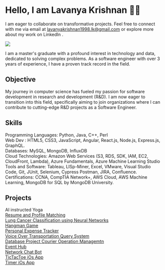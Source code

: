 # Hello, I am Lavanya Krishnan 👋🏻

I am eager to collaborate on transformative projects. Feel free to connect with me via email at lavanyakrishnan1998.lk@gmail.com or explore more about my work on LinkedIn .

<a href="https://www.linkedin.com/in/krishnanlavanya/"><img src="https://img.shields.io/badge/-LinkedIn-0072b1?&style=for-the-badge&logo=linkedin&logoColor=white" /></a>

I am a master's graduate with a profound interest in technology and data, dedicated to solving complex problems. As a software engineer with over 3 years of experience, I have a proven track record in the field.

## Objective

My journey in computer science has fueled my passion for software development in research and development (R&D). I am now eager to transition into this field, specifically aiming to join organizations where I can contribute to cutting-edge R&D projects as a Software Engineer.

## Skills

Programming Languages: Python, Java, C++, Perl <br>
Web Dev : HTML5, CSS3, JavaScript, Angular, React.js, Node.js, Express.js, GraphQL.<br>
Databases: MySQL, MongoDB, InfluxDB <br>
Cloud Technologies: Amazon Web Services (S3, RDS, SDK, IAM, EC2, CloudFront, Lambda), Azure Fundamentals, Azure Machine Learning Studio<br>
Tools and Software: Tableau, LISp-Miner, Excel, VMware, Visual Studio Code, Git, JUnit, Selenium, Cypress Postman, JIRA, Confluence.<br>
Certifications: CCNA, CompTIA Network+, AWS Cloud, AWS Machine Learning, MongoDB for SQL by MongoDB University. <br>


## Projects


AI instructed Yoga <a href = "https://github.com/krishnanlavanya/AI-Instructed-Yoga"> <br>
Resume and Profile Matching <a href = "https://github.com/krishnanlavanya/Resume-Skill-Profile-Matching-Project"> <br>
Lung Cancer Classification using Neural Networks <a href = "https://github.com/krishnanlavanya/Lung-Cancer-Classification-Using-Neural-Networks"> <br>
Hangman Game <a href = "https://github.com/krishnanlavanya/HangmanGame"> <br>
Personal Expense Tracker <a href = "https://github.com/krishnanlavanya/Personal-Expense-Tracker"> <br>
Voice Over Transportation Query System <a href = "https://github.com/krishnanlavanya/VoiceOver-TransportationQuery-System"> <br>
Database Project Courier Operation Managemtn <a href = "https://github.com/krishnanlavanya/-Database-Management-Project-Courier-Operations-Management-"> <br>
Event Hub <a href = "https://github.com/krishnanlavanya/Event-Hub"> <br>
Network Chat Bot <a href = "https://github.com/krishnanlavanya/Network-Chat"> <br>
TicTacToe iOs App <a href = "https://github.com/krishnanlavanya/MyFirstiOsApp"> <br>
Timer iOs App <a href = "https://github.com/krishnanlavanya/Timer-Swift"> <br>
